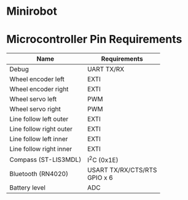 # Minirobot

# Microcontroller Pin Requirements

| Name                    | Requirements                    |
| ----------------------- | ------------------------------- |
| Debug                   | UART TX/RX                      |
| Wheel encoder left      | EXTI                            |
| Wheel encoder right     | EXTI                            |
| Wheel servo left        | PWM                             |
| Wheel servo right       | PWM                             |
| Line follow left outer  | EXTI                            |
| Line follow right outer | EXTI                            |
| Line follow left inner  | EXTI                            |
| Line follow right inner | EXTI                            |
| Compass (ST-LIS3MDL)    | I<sup>2</sup>C (0x1E)           |
| Bluetooth (RN4020)      | USART TX/RX/CTS/RTS<br>GPIO x 6 |
| Battery level           | ADC                             |
